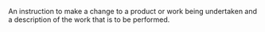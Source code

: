 An instruction to make a change to a product or work being undertaken and a description of the work that is to be performed.